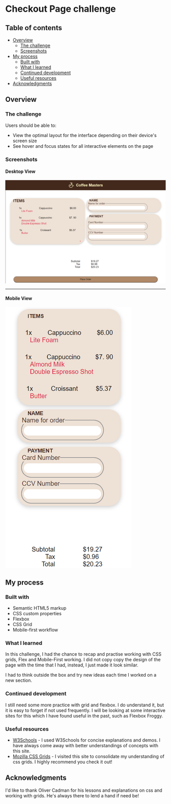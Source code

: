 # Checkout Page challenge


## Table of contents

- [Overview](#overview)
  - [The challenge](#the-challenge)
  - [Screenshots](#screenshots)
- [My process](#my-process)
  - [Built with](#built-with)
  - [What I learned](#what-i-learned)
  - [Continued development](#continued-development)
  - [Useful resources](#useful-resources)
- [Acknowledgments](#acknowledgments)


## Overview

### The challenge

Users should be able to:

- View the optimal layout for the interface depending on their device's screen size
- See hover and focus states for all interactive elements on the page

### Screenshots

#### Desktop View
![Desktop View](./assets/images/Screenshot%202023-03-26%20184023.png)

----------

#### Mobile View
![Mobile View](./assets/images/Screenshot%202023-03-26%20184113.png)


## My process

### Built with

- Semantic HTML5 markup
- CSS custom properties
- Flexbox
- CSS Grid
- Mobile-first workflow

### What I learned

In this challenge, I had the chance to recap and practise working with CSS grids, Flex and Mobile-First working. 
I did not copy copy the design of the page with the time that I had, instead, I just made it look similar.

I had to think outside the box and try new ideas each time I worked on a new section.


### Continued development


I still need some more practice with grid and flexbox. I do understand it, but it is easy to forget if not used frequently.
I will be looking at some interactive sites for this which I have found useful in the past, such as Flexbox Froggy.


### Useful resources

- [W3Schools](https://www.w3schools.com/css/) - I used W3Schools for concise explanations and demos. I have always come away with better understandings of concepts with this site.
- [Mozilla CSS Grids](https://developer.mozilla.org/en-US/docs/Web/CSS/CSS_Grid_Layout) - I visited this site to consolidate my understanding of css grids. I highly recommend you check it out!


## Acknowledgments

I'd like to thank Oliver Cadman for his lessons and explanations on css and working with grids. He's always there to lend a hand if need be!
